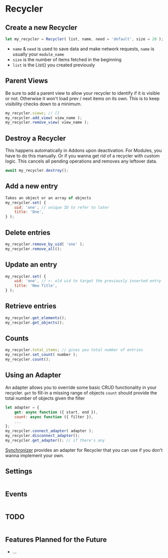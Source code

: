 # Recycler

## Create a new Recycler
```js
let my_recycler = Recycler( list, name, need = 'default', size = 20 );
```

* `name` & `need` is used to save data and make network requests, `name` is usually your `module_name`
* `size` is the number of items fetched in the beginning
* `list` is the List() you created previously

## Parent Views
Be sure to add a parent view to allow your recycler to identify if it is visible or not.
Otherwise it won't load prev / next items on its own. This is to keep visibility checks down to a minimum.

```js
my_recycler.views; // []
my_recycler.add_view( view_name );
my_recycler.remove_view( view_name );
```

## Destroy a Recycler
This happens automatically in Addons upon deactivation.
For Modules, you have to do this manually. Or if you wanna get rid of a recycler with custom logic.
This cancels all pending operations and removes any leftover data.

```js
await my_recycler.destroy();
```

## Add a new entry

```js
Takes an object or an array of objects
my_recycler.set( {
    uid: 'one', // unique ID to refer to later
    title: 'One',
} );
```

## Delete entries

```js
my_recycler.remove_by_uid( 'one' );
my_recycler.remove_all();
```

## Update an entry

```js
my_recycler.set( {
    uid: 'one', // <- old uid to target the previously inserted entry
    title: 'New Title',
} );
```

## Retrieve entries

```js
my_recycler.get_elements();
my_recycler.get_objects();
```

## Counts

```js
my_recycler.total_items; // gives you total number of entries
my_recycler.set_count( number );
my_recycler.count();
```

## Using an Adapter

An adapter allows you to override some basic CRUD functionality in your recycler.
`get` to fill-in a missing range of objects
`count` should provide the total number of objects given the filter

```js
let adapter = {
    get: async function ({ start, end }),
    count: async function ({ filter }),
    ...
};
my_recycler.connect_adapter( adapter );
my_recycler.disconnect_adapter();
my_recycler.get_adapter(); // if there's any
```

[Synchronizer](./Synchronizer.md) provides an adapter for Recycler that you can use if you don't wanna implement your own.

## Settings

```js
```

## Events

```js
```

## TODO

```js
```



## Features Planned for the Future

* ...

